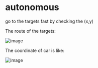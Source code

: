 # autonomous
go to the targets fast by checking the (x,y)

The route of the targets:

![image](https://github.com/MingHao0204/autonomous/blob/main/A_blue.png)




The coordinate of car is like:

![image](https://github.com/MingHao0204/autonomous/blob/main/CARcoordinate.png)
